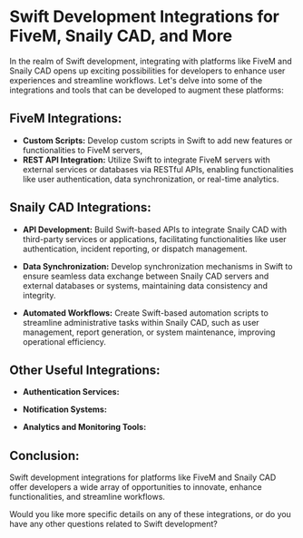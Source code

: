 # Swift Development Integrations for FiveM, Snaily CAD, and More

In the realm of Swift development, integrating with platforms like FiveM and Snaily CAD opens up exciting possibilities for developers to enhance user experiences and streamline workflows. Let's delve into some of the integrations and tools that can be developed to augment these platforms:

## FiveM Integrations:

- **Custom Scripts:** Develop custom scripts in Swift to add new features or functionalities to FiveM servers, 
- **REST API Integration:** Utilize Swift to integrate FiveM servers with external services or databases via RESTful APIs, enabling functionalities like user authentication, data synchronization, or real-time analytics.



## Snaily CAD Integrations:

- **API Development:** Build Swift-based APIs to integrate Snaily CAD with third-party services or applications, facilitating functionalities like user authentication, incident reporting, or dispatch management.

- **Data Synchronization:** Develop synchronization mechanisms in Swift to ensure seamless data exchange between Snaily CAD servers and external databases or systems, maintaining data consistency and integrity.

- **Automated Workflows:** Create Swift-based automation scripts to streamline administrative tasks within Snaily CAD, such as user management, report generation, or system maintenance, improving operational efficiency.

## Other Useful Integrations:

- **Authentication Services:** 

- **Notification Systems:** 
- **Analytics and Monitoring Tools:** 

## Conclusion:

Swift development integrations for platforms like FiveM and Snaily CAD offer developers a wide array of opportunities to innovate, enhance functionalities, and streamline workflows. 

Would you like more specific details on any of these integrations, or do you have any other questions related to Swift development?
